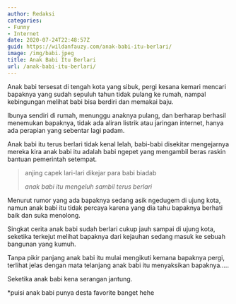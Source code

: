 ```yaml
---
author: Redaksi
categories:
- Funny
- Internet
date: 2020-07-24T22:48:57Z
guid: https://wildanfauzy.com/anak-babi-itu-berlari/
image: /img/babi.jpeg
title: Anak Babi Itu Berlari
url: /anak-babi-itu-berlari/
---
```


Anak babi tersesat di tengah kota yang sibuk, pergi kesana kemari mencari bapaknya yang sudah sepuluh tahun tidak pulang ke rumah, nampal kebingungan melihat babi bisa berdiri dan memakai baju.

Ibunya sendiri di rumah, menunggu anaknya pulang, dan berharap berhasil menemukan bapaknya, tidak ada aliran listrik atau jaringan internet, hanya ada perapian yang sebentar lagi padam.

Anak babi itu terus berlari tidak kenal lelah, babi-babi disekitar mengejarnya mereka kira anak babi itu adalah babi ngepet yang mengambil beras raskin bantuan pemerintah setempat.

<blockquote class="wp-block-quote">
  <p>
    anjing capek lari-lari dikejar para babi biadab
  </p>
  
  <cite>anak babi itu mengeluh sambil terus berlari</cite>
</blockquote>

Menurut rumor yang ada bapaknya sedang asik ngedugem di ujung kota, namun anak babi itu tidak percaya karena yang dia tahu bapaknya berhati baik dan suka menolong.

Singkat cerita anak babi sudah berlari cukup jauh sampai di ujung kota, seketika terkejut melihat bapaknya dari kejauhan sedang masuk ke sebuah bangunan yang kumuh.

Tanpa pikir panjang anak babi itu mulai mengikuti kemana bapaknya pergi, terlihat jelas dengan mata telanjang anak babi itu menyaksikan bapaknya…..

Seketika anak babi kena serangan jantung.

*puisi anak babi punya desta favorite banget hehe